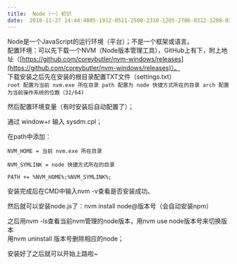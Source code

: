 ```yaml
---
title:  Node（一）初识 
date:  2018-11-27 14:44:4805-1912-0511-2508-2310-1205-2706-0312-1208-0312-0712-1709-0411-0902-0203-1211-28 
---
```

Node是一个JavaScript的运行环境（平台）；不是一个框架或语言。  
配置环境：可以先下载一个NVM（Node版本管理工具），GitHub上有下，附上地址（[https://github.com/coreybutler/nvm-windows/releases](https://github.com/coreybutler/nvm-windows/releases)）。  
下载安装之后先在安装的根目录配置TXT文件（settings.txt）  
`root 配置为当前 nvm.exe 所在目录 path 配置为 node 快捷方式所在的目录 arch 配置为当前操作系统的位数（32/64)`

然后配置环境变量（有时安装后自动配置了）；

通过 window+r 输入 sysdm.cpl；

在path中添加：

`NVM_HOME = 当前 nvm.exe 所在目录`

`NVM_SYMLINK = node 快捷方式所在的目录`

`PATH += %NVM_HOME%;%NVM_SYMLINK%;`

安装完成后在CMD中输入nvm -v查看是否安装成功。

然后就可以安装node.js了：nvm install node@版本号（会自动安装npm）

之后用nvm -ls查看当前nvm管理的node版本，用nvm use node版本号来切换版本  
用nvm uninstall 版本号删除相应的node；

安装好了之后就可以开始上路啦~